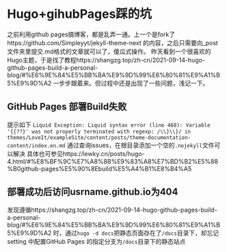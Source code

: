 # Hugo+gihubPages踩的坑

之前利用github pages搞博客，都是乱弄一通。上一个是fork了https://github.com/Simpleyyt/jekyll-theme-next 的内容，之后只需要向_post文件夹里提交.md格式的文章就可以了，傻瓜式操作。
昨天看到一个很喜欢的Hugo主题，于是找了教程https://shangzg.top/zh-cn/2021-09-14-hugo-github-pages-build-a-personal-blog/#%E6%9E%84%E5%BB%BA%E9%9D%99%E6%80%81%E9%A1%B5%E9%9D%A2 一步步跟着来。但过程中还是出现了一些问题，浅记一下。

## GitHub Pages 部署Build失败
提示如下
`Liquid Exception: Liquid syntax error (line 468): Variable '{{??}' was not properly terminated with regexp: /\\}\\}/ in themes/LoveIt/exampleSite/content/posts/theme-documentation-content/index.en.md`
通过查询issues，在根目录添加一个空的`.nojekyll`文件可以解决
具体也可参见https://lewky.cn/posts/hugo-4.html/#%E8%BF%9C%E7%A8%8B%E9%83%A8%E7%BD%B2%E5%88%B0github-pages%E5%90%8Ebuild%E5%A4%B1%E8%B4%A5

## 部署成功后访问usrname.github.io为404
发现遵循https://shangzg.top/zh-cn/2021-09-14-hugo-github-pages-build-a-personal-blog/#%E6%9E%84%E5%BB%BA%E9%9D%99%E6%80%81%E9%A1%B5%E9%9D%A2 时，通过`hugo -d docs`把静态页面存在了`/docs`目录下，却忘记setting 中配置GitHub Pages 的指定分支为`/docs`目录下的静态站点

